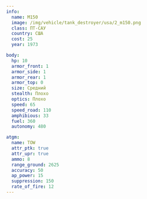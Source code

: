 ```yaml
---
info:
  name: M150
  image: /img/vehicle/tank_destroyer/usa/2_m150.png
  class: ПТ-САУ
  country: США
  cost: 25
  year: 1973

body:
  hp: 10
  armor_front: 1
  armor_side: 1
  armor_rear: 1
  armor_top: 0
  size: Средний
  stealth: Плохо
  optics: Плохо
  speed: 65
  speed_road: 110
  amphibious: 33
  fuel: 360
  autonomy: 480

atgm:
  name: TOW
  attr_ptk: true
  attr_upr: true
  ammo: 8
  range_ground: 2625
  accuracy: 50
  ap_power: 15
  suppression: 150
  rate_of_fire: 12
---
```

